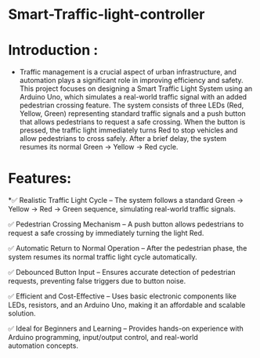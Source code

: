 # Smart-Traffic-light-controller
# Introduction :
* Traffic management is a crucial aspect of urban infrastructure, and automation plays a significant role in improving efficiency and safety. This project focuses on designing a Smart Traffic Light System using an Arduino Uno, which simulates a real-world traffic signal with an added pedestrian crossing feature.
The system consists of three LEDs (Red, Yellow, Green) representing standard traffic signals and a push button that allows pedestrians to request a safe crossing. When the button is pressed, the traffic light immediately turns Red to stop vehicles and allow pedestrians to cross safely. After a brief delay, the system resumes its normal Green → Yellow → Red cycle.

# Features:
*✅ Realistic Traffic Light Cycle – The system follows a standard Green → Yellow → Red → Green sequence, simulating real-world traffic signals.

✅ Pedestrian Crossing Mechanism – A push button allows pedestrians to request a safe crossing by immediately turning the light Red.

✅ Automatic Return to Normal Operation – After the pedestrian phase, the system resumes its normal traffic light cycle automatically.

✅ Debounced Button Input – Ensures accurate detection of pedestrian requests, preventing false triggers due to button noise.

✅ Efficient and Cost-Effective – Uses basic electronic components like LEDs, resistors, and an Arduino Uno, making it an affordable and scalable solution.

✅ Ideal for Beginners and Learning – Provides hands-on experience with Arduino programming, input/output control, and real-world automation concepts.
